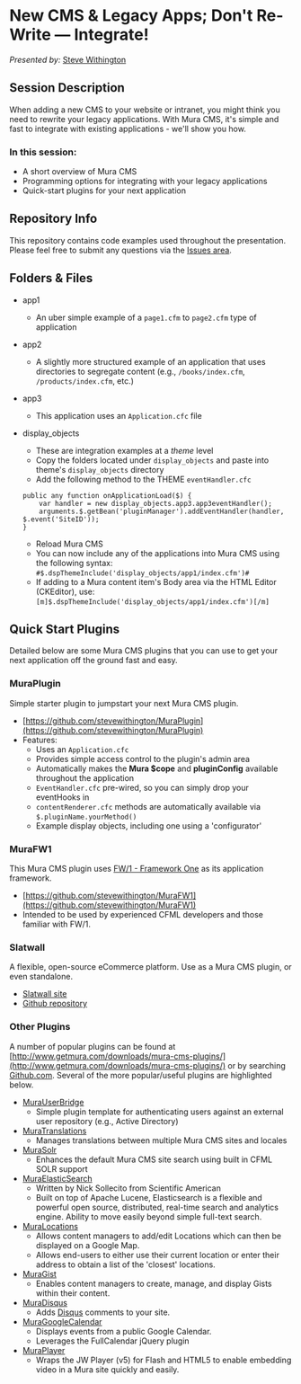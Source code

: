 # New CMS & Legacy Apps; Don't Re-Write — Integrate!
_Presented by:_ [Steve Withington](http://stephenwithington.com)

## Session Description
When adding a new CMS to your website or intranet, you might think you need to rewrite your legacy applications. With Mura CMS, it's simple and fast to integrate with existing applications - we'll show you how.

### In this session:
* A short overview of Mura CMS
* Programming options for integrating with your legacy applications
* Quick-start plugins for your next application

## Repository Info
This repository contains code examples used throughout the presentation. Please feel free to submit any questions via the [Issues area](https://github.com/stevewithington/muracms-integration/issues).

## Folders & Files
* app1
	* An uber simple example of a `page1.cfm` to `page2.cfm` type of application

* app2
	* A slightly more structured example of an application that uses directories to segregate content (e.g., `/books/index.cfm`, `/products/index.cfm`, etc.)

* app3
	* This application uses an `Application.cfc` file

* display_objects
	* These are integration examples at a *theme* level
	* Copy the folders located under `display_objects` and paste into theme's `display_objects` directory
	* Add the following method to the THEME `eventHandler.cfc`
	```
	public any function onApplicationLoad($) {
		var handler = new display_objects.app3.app3eventHandler();
		arguments.$.getBean('pluginManager').addEventHandler(handler, $.event('SiteID'));
	}
	```
	* Reload Mura CMS
	* You can now include any of the applications into Mura CMS using the following syntax:
		`#$.dspThemeInclude('display_objects/app1/index.cfm')#`
	* If adding to a Mura content item's Body area via the HTML Editor (CKEditor), use:
		`[m]$.dspThemeInclude('display_objects/app1/index.cfm')[/m]`

## Quick Start Plugins
Detailed below are some Mura CMS plugins that you can use to get your next application off the ground fast and easy.

### MuraPlugin
Simple starter plugin to jumpstart your next Mura CMS plugin.

* [https://github.com/stevewithington/MuraPlugin](https://github.com/stevewithington/MuraPlugin)
* Features:
	* Uses an `Application.cfc`
	* Provides simple access control to the plugin's admin area
	* Automatically makes the **Mura $cope** and **pluginConfig** available throughout the application
	* `EventHandler.cfc` pre-wired, so you can simply drop your eventHooks in
	* `contentRenderer.cfc` methods are automatically available via `$.pluginName.yourMethod()`
	* Example display objects, including one using a 'configurator'

### MuraFW1
This Mura CMS plugin uses [FW/1 - Framework One](https://github.com/framework-one/fw1) as its application framework.

* [https://github.com/stevewithington/MuraFW1](https://github.com/stevewithington/MuraFW1)
* Intended to be used by experienced CFML developers and those familiar with FW/1.

### Slatwall
A flexible, open-source eCommerce platform. Use as a Mura CMS plugin, or even standalone.

* [Slatwall site](http://www.getslatwall.com)
* [Github repository](https://github.com/ten24/Slatwall)

### Other Plugins
A number of popular plugins can be found at [http://www.getmura.com/downloads/mura-cms-plugins/](http://www.getmura.com/downloads/mura-cms-plugins/) or by searching [Github.com](https://github.com/search?q=Mura&type=Repositories&ref=advsearch&l=ColdFusion). Several of the more popular/useful plugins are highlighted below.

* [MuraUserBridge](https://github.com/blueriver/MuraUserBridge)
	* Simple plugin template for authenticating users against an external user repository (e.g., Active Directory)
* [MuraTranslations](https://github.com/blueriver/MuraTranslations)
	* Manages translations between multiple Mura CMS sites and locales
* [MuraSolr](https://github.com/blueriver/MuraSolr)
	* Enhances the default Mura CMS site search using built in CFML SOLR support
* [MuraElasticSearch](https://github.com/nsollecito/MuraElasticSearch)
	* Written by Nick Sollecito from Scientific American
	* Built on top of Apache Lucene, Elasticsearch is a flexible and powerful open source, distributed, real-time search and analytics engine. Ability to move easily beyond simple full-text search.
* [MuraLocations](https://github.com/stevewithington/MuraLocations)
	* Allows content managers to add/edit Locations which can then be displayed on a Google Map.
	* Allows end-users to either use their current location or enter their address to obtain a list of the 'closest' locations.
* [MuraGist](https://github.com/stevewithington/MuraGist)
	* Enables content managers to create, manage, and display Gists within their content.
* [MuraDisqus](https://github.com/stevewithington/MuraDisqus)
	* Adds [Disqus](http://disqus.com/) comments to your site.
* [MuraGoogleCalendar](https://github.com/stevewithington/MuraGoogleCalendar)
	* Displays events from a public Google Calendar.
	* Leverages the FullCalendar jQuery plugin
* [MuraPlayer](https://github.com/stevewithington/MuraPlayer)
	* Wraps the JW Player (v5) for Flash and HTML5 to enable embedding video in a Mura site quickly and easily.